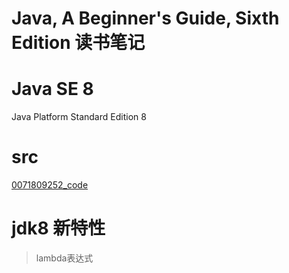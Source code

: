# Java, A Beginner's Guide, Sixth Edition 读书笔记

# Java SE 8 

Java Platform Standard Edition 8

# src
[0071809252_code](https://www.mhprofessional.com/oraclepressbooks/downloads_list)

# jdk8 新特性

> lambda表达式


